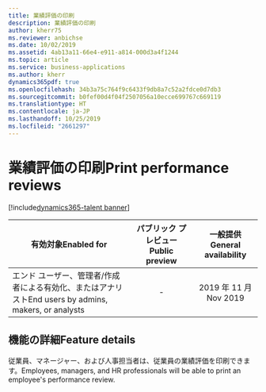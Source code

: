 ```yaml
---
title: 業績評価の印刷
description: 業績評価の印刷
author: kherr75
ms.reviewer: anbichse
ms.date: 10/02/2019
ms.assetid: 4ab13a11-66e4-e911-a814-000d3a4f1244
ms.topic: article
ms.service: business-applications
ms.author: kherr
dynamics365pdf: true
ms.openlocfilehash: 34b3a75c764f9c6433f9db8a7c52a2fdce0d7db3
ms.sourcegitcommit: b0fef00d4f04f2507056a10ecce699767c669119
ms.translationtype: HT
ms.contentlocale: ja-JP
ms.lasthandoff: 10/25/2019
ms.locfileid: "2661297"
---
```

# <a name="print-performance-reviews"></a><span data-ttu-id="d2a1a-103">業績評価の印刷</span><span class="sxs-lookup"><span data-stu-id="d2a1a-103">Print performance reviews</span></span>
[!include[dynamics365-talent banner](../includes/dynamics365-talent.md)]

| <span data-ttu-id="d2a1a-104">有効対象</span><span class="sxs-lookup"><span data-stu-id="d2a1a-104">Enabled for</span></span>    |  <span data-ttu-id="d2a1a-105">パブリック プレビュー</span><span class="sxs-lookup"><span data-stu-id="d2a1a-105">Public preview</span></span> | <span data-ttu-id="d2a1a-106">一般提供</span><span class="sxs-lookup"><span data-stu-id="d2a1a-106">General availability</span></span> | 
| ---------- | :----------: |:----------: |
|<span data-ttu-id="d2a1a-107">エンド ユーザー、管理者/作成者による有効化、またはアナリスト</span><span class="sxs-lookup"><span data-stu-id="d2a1a-107">End users by admins, makers, or analysts</span></span>|-| <span data-ttu-id="d2a1a-108">2019 年 11 月</span><span class="sxs-lookup"><span data-stu-id="d2a1a-108">Nov 2019</span></span>|






## <a name="feature-details"></a><span data-ttu-id="d2a1a-109">機能の詳細</span><span class="sxs-lookup"><span data-stu-id="d2a1a-109">Feature details</span></span>
<!--feature detail start -->
<span data-ttu-id="d2a1a-110">従業員、マネージャー、および人事担当者は、従業員の業績評価を印刷できます。</span><span class="sxs-lookup"><span data-stu-id="d2a1a-110">Employees, managers, and HR professionals will be able to print an employee's performance review.</span></span>
<!--feature detail end -->









